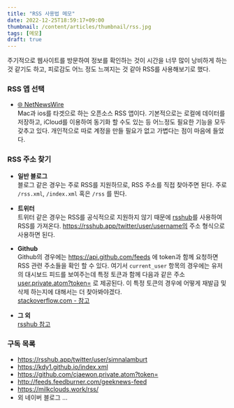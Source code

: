 ```yaml
---
title: "RSS 사용법 메모"
date: 2022-12-25T18:59:17+09:00
thumbnail: /content/articles/thumbnail/rss.jpg
tags: [메모]
draft: true
---
```

주기적으로 웹사이트를 방문하여 정보를 확인하는 것이 시간을 너무 많이 낭비하게 하는 것 같기도 하고, 피로감도 어느 정도 느껴지는 것 같아 RSS를 사용해보기로 했다.

### RSS 앱 선택
- [🌐 NetNewsWire](https://github.com/Ranchero-Software/NetNewsWire) \
Mac과 ios를 타겟으로 하는 오픈소스 RSS 앱이다. 기본적으로는 로컬에 데이터를 저장하고, iCloud를 이용하여 동기화 할 수도 있는 등 어느정도 필요한 기능을 모두 갖추고 있다.
개인적으로 따로 계정을 만들 필요가 없고 가볍다는 점이 마음에 들었다.

### RSS 주소 찾기

- **일반 블로그** \
블로그 같은 경우는 주로 RSS를 지원하므로, RSS 주소를 직접 찾아주면 된다. 주로 `/rss.xml`, `/index.xml` 혹은 `/rss` 를 띈다.

- **트위터** \
트위터 같은 경우는 RSS를 공식적으로 지원하지 않기 때문에 [rsshub](https://docs.rsshub.app/en/social-media.html#twitter)를 사용하여 RSS를 가져온다. https://rsshub.app/twitter/user/username의 주소 형식으로 사용하면 된다.

- **Github** \
Github의 경우에는 https://api.github.com/feeds 에 token과 함께 요청하면 RSS 관련 주소들을 확인 할 수 있다. 
여기서 `current_user` 항목의 경우에는 유저의 대시보드 피드를 보여주는데 특정 토큰과 함께 다음과 같은 주소 [user.private.atom?token=](https://github.com/user.private.atom?token=) 로 제공된다. 
이 특정 토큰의 경우에 어떻게 재발급 및 삭제 하는지에 대해서는 더 찾아봐야겠다. \
[stackoverflow.com - 참고](https://stackoverflow.com/questions/74244555/revoke-generate-github-personal-news-rss-feed-token)

- **그 외** \
[rsshub 참고](https://docs.rsshub.app/en/)

### 구독 목록
- https://rsshub.app/twitter/user/simnalamburt
- https://kdy1.github.io/index.xml
- https://github.com/cjaewon.private.atom?token=
- http://feeds.feedburner.com/geeknews-feed
- https://milkclouds.work/rss/
- 외 네이버 블로그 ...





